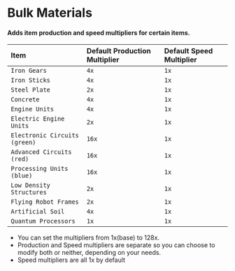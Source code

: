 
# Bulk Materials

#### Adds item production and speed multipliers for certain items. 

| Item | Default Production Multiplier | Default Speed Multiplier |
| :-------- | :------- | :------- |
| `Iron Gears` | `4x` | `1x` |
| `Iron Sticks` | `4x` | `1x` |
| `Steel Plate` | `2x` | `1x` |
| `Concrete` | `4x` | `1x` |
| `Engine Units` | `4x` | `1x` |
| `Electric Engine Units` | `2x` | `1x` |
| `Electronic Circuits (green)` | `16x` | `1x` |
| `Advanced Circuits (red)` | `16x` | `1x` |
| `Processing Units (blue)` | `16x` | `1x` |
| `Low Density Structures` | `2x` | `1x` |
| `Flying Robot Frames` | `2x` | `1x` |
| `Artificial Soil` | `4x` | `1x` |
| `Quantum Processors` | `1x` | `1x` |

- You can set the multipliers from 1x(base) to 128x.
- Production and Speed multipliers are separate so you can choose to modify both or neither, depending on your needs.
- Speed multipliers are all 1x by default
